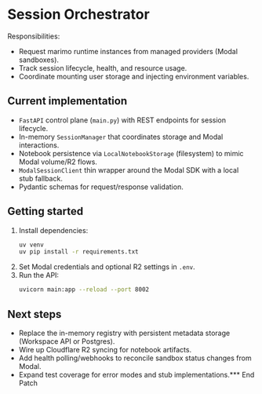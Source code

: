 # Session Orchestrator

Responsibilities:
- Request marimo runtime instances from managed providers (Modal sandboxes).
- Track session lifecycle, health, and resource usage.
- Coordinate mounting user storage and injecting environment variables.

## Current implementation

- `FastAPI` control plane (`main.py`) with REST endpoints for session lifecycle.
- In-memory `SessionManager` that coordinates storage and Modal interactions.
- Notebook persistence via `LocalNotebookStorage` (filesystem) to mimic Modal volume/R2 flows.
- `ModalSessionClient` thin wrapper around the Modal SDK with a local stub fallback.
- Pydantic schemas for request/response validation.

## Getting started

1. Install dependencies:
   ```bash
   uv venv
   uv pip install -r requirements.txt
   ```
2. Set Modal credentials and optional R2 settings in `.env`.
3. Run the API:
   ```bash
   uvicorn main:app --reload --port 8002
   ```

## Next steps

- Replace the in-memory registry with persistent metadata storage (Workspace API or Postgres).
- Wire up Cloudflare R2 syncing for notebook artifacts.
- Add health polling/webhooks to reconcile sandbox status changes from Modal.
- Expand test coverage for error modes and stub implementations.*** End Patch

